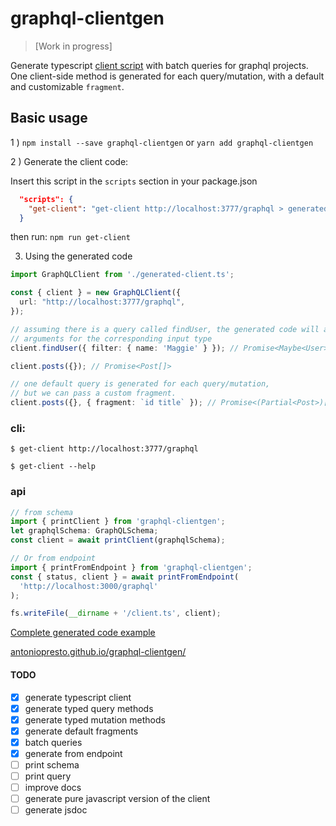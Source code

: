 # graphql-clientgen
>  [Work in progress]

Generate typescript [client script](https://github.com/antoniopresto/graphql-clientgen/blob/master/examples/generated.ts#L73) with batch queries for graphql projects.
One client-side method is generated for each query/mutation, with a default and customizable `fragment`.

## Basic usage
1 ) `npm install --save graphql-clientgen` or `yarn add graphql-clientgen`

2 ) Generate the client code:

Insert this script in the `scripts` section in your package.json
```json
  "scripts": {
    "get-client": "get-client http://localhost:3777/graphql > generated-client.ts",
  }
```
then run: `npm run get-client`

3) Using the generated code

```ts
import GraphQLClient from './generated-client.ts';

const { client } = new GraphQLClient({
  url: "http://localhost:3777/graphql",
});

// assuming there is a query called findUser, the generated code will accept
// arguments for the corresponding input type
client.findUser({ filter: { name: 'Maggie' } }); // Promise<Maybe<User>>

client.posts({}); // Promise<Post[]>

// one default query is generated for each query/mutation,
// but we can pass a custom fragment.
client.posts({}, { fragment: `id title` }); // Promise<(Partial<Post>)[]>
```

### cli:

`$ get-client http://localhost:3777/graphql`

`$ get-client --help`

### api

```ts
// from schema
import { printClient } from 'graphql-clientgen';
let graphqlSchema: GraphQLSchema;
const client = await printClient(graphqlSchema);

// Or from endpoint
import { printFromEndpoint } from 'graphql-clientgen';
const { status, client } = await printFromEndpoint(
  'http://localhost:3000/graphql'
);

fs.writeFile(__dirname + '/client.ts', client);
```

[Complete generated code example](https://github.com/antoniopresto/graphql-clientgen/blob/master/client.ts#L152)

[antoniopresto.github.io/graphql-clientgen/](https://antoniopresto.github.io/graphql-clientgen/)

#### TODO

- [x] generate typescript client
- [x] generate typed query methods
- [x] generate typed mutation methods
- [x] generate default fragments
- [x] batch queries
- [x] generate from endpoint
- [ ] print schema
- [ ] print query
- [ ] improve docs
- [ ] generate pure javascript version of the client
- [ ] generate jsdoc
